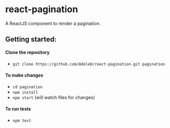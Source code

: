 react-pagination
================

A ReactJS component to render a pagination.


Getting started:
---------------------

#### Clone the repository

  * `git clone https://github.com/AdeleD/react-pagination.git pagination`

#### To make changes

  * `cd pagination`
  * `npm install`
  * `npm start` (will watch files for changes)

#### To run tests

  * `npm test`
